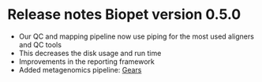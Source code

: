 # Release notes Biopet version 0.5.0

* Our QC and mapping pipeline now use piping for the most used aligners and QC tools
 * This decreases the disk usage and run time
* Improvements in the reporting framework
* Added metagenomics pipeline: [Gears](./pipelines/gears.md)